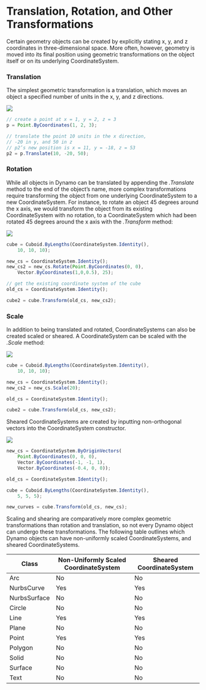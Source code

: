 # Translation, Rotation, and Other Transformations

Certain geometry objects can be created by explicitly stating x, y, and z coordinates in three-dimensional space. More often, however, geometry is moved into its final position using geometric transformations on the object itself or on its underlying CoordinateSystem.

### Translation

The simplest geometric transformation is a translation, which moves an object a specified number of units in the x, y, and z directions.

![](../../.gitbook/assets/Transformations\_01.png)

```js
// create a point at x = 1, y = 2, z = 3
p = Point.ByCoordinates(1, 2, 3);

// translate the point 10 units in the x direction,
// -20 in y, and 50 in z
// p2’s new position is x = 11, y = -18, z = 53
p2 = p.Translate(10, -20, 50);
```

### Rotation

While all objects in Dynamo can be translated by appending the _.Translate_ method to the end of the object’s name, more complex transformations require transforming the object from one underlying CoordinateSystem to a new CoordinateSystem. For instance, to rotate an object 45 degrees around the x axis, we would transform the object from its existing CoordinateSystem with no rotation, to a CoordinateSystem which had been rotated 45 degrees around the x axis with the _.Transform_ method:

![](../../.gitbook/assets/Transformations\_02.png)

```js
cube = Cuboid.ByLengths(CoordinateSystem.Identity(),
    10, 10, 10);

new_cs = CoordinateSystem.Identity();
new_cs2 = new_cs.Rotate(Point.ByCoordinates(0, 0),
    Vector.ByCoordinates(1,0,0.5), 25);

// get the existing coordinate system of the cube
old_cs = CoordinateSystem.Identity();

cube2 = cube.Transform(old_cs, new_cs2);
```

### Scale

In addition to being translated and rotated, CoordinateSystems can also be created scaled or sheared. A CoordinateSystem can be scaled with the _.Scale_ method:

![](../../.gitbook/assets/Transformations\_03.png)

```js
cube = Cuboid.ByLengths(CoordinateSystem.Identity(),
    10, 10, 10);

new_cs = CoordinateSystem.Identity();
new_cs2 = new_cs.Scale(20);

old_cs = CoordinateSystem.Identity();

cube2 = cube.Transform(old_cs, new_cs2);
```

Sheared CoordinateSystems are created by inputting non-orthogonal vectors into the CoordinateSystem constructor.

![](../../.gitbook/assets/Transformations\_04.png)

```js
new_cs = CoordinateSystem.ByOriginVectors(
    Point.ByCoordinates(0, 0, 0),
	Vector.ByCoordinates(-1, -1, 1),
	Vector.ByCoordinates(-0.4, 0, 0));

old_cs = CoordinateSystem.Identity();

cube = Cuboid.ByLengths(CoordinateSystem.Identity(), 
    5, 5, 5);

new_curves = cube.Transform(old_cs, new_cs);
```

Scaling and shearing are comparatively more complex geometric transformations than rotation and translation, so not every Dynamo object can undergo these transformations. The following table outlines which Dynamo objects can have non-uniformly scaled CoordinateSystems, and sheared CoordinateSystems.

| Class        | Non-Uniformly Scaled CoordinateSystem | Sheared CoordinateSystem |
| ------------ | ------------------------------------- | ------------------------ |
| Arc          | No                                    | No                       |
| NurbsCurve   | Yes                                   | Yes                      |
| NurbsSurface | No                                    | No                       |
| Circle       | No                                    | No                       |
| Line         | Yes                                   | Yes                      |
| Plane        | No                                    | No                       |
| Point        | Yes                                   | Yes                      |
| Polygon      | No                                    | No                       |
| Solid        | No                                    | No                       |
| Surface      | No                                    | No                       |
| Text         | No                                    | No                       |
